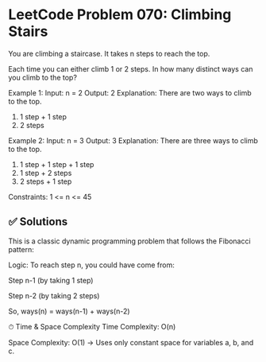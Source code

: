# LeetCode Problem 070: Climbing Stairs

You are climbing a staircase. It takes n steps to reach the top.

Each time you can either climb 1 or 2 steps. In how many distinct ways can you climb to the top?

Example 1:
Input: n = 2
Output: 2
Explanation: There are two ways to climb to the top.
1. 1 step + 1 step
2. 2 steps

Example 2:
Input: n = 3
Output: 3
Explanation: There are three ways to climb to the top.
1. 1 step + 1 step + 1 step
2. 1 step + 2 steps
3. 2 steps + 1 step
 

Constraints:
1 <= n <= 45

## ✅ Solutions

This is a classic dynamic programming problem that follows the Fibonacci pattern:

Logic:
To reach step n, you could have come from:

Step n-1 (by taking 1 step)

Step n-2 (by taking 2 steps)

So, ways(n) = ways(n-1) + ways(n-2)


⏱ Time & Space Complexity
Time Complexity: O(n)

Space Complexity: O(1)
→ Uses only constant space for variables a, b, and c.